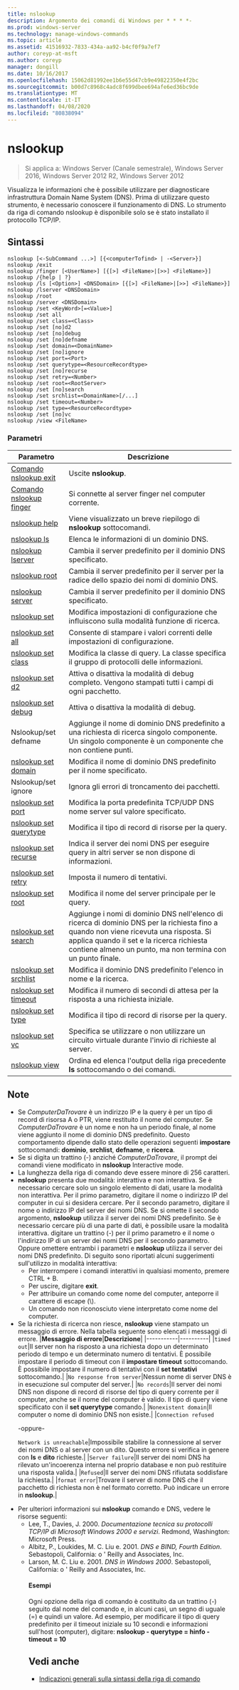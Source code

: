 ```yaml
---
title: nslookup
description: Argomento dei comandi di Windows per * * * *-
ms.prod: windows-server
ms.technology: manage-windows-commands
ms.topic: article
ms.assetid: 41516932-7833-434a-aa92-b4cf0f9a7ef7
author: coreyp-at-msft
ms.author: coreyp
manager: dongill
ms.date: 10/16/2017
ms.openlocfilehash: 15062d81992ee1b6e55d47cb9e49822350e4f2bc
ms.sourcegitcommit: b00d7c8968c4adc8f699dbee694afe6ed36bc9de
ms.translationtype: MT
ms.contentlocale: it-IT
ms.lasthandoff: 04/08/2020
ms.locfileid: "80838094"
---
```

# <a name="nslookup"></a>nslookup

>Si applica a: Windows Server (Canale semestrale), Windows Server 2016, Windows Server 2012 R2, Windows Server 2012

Visualizza le informazioni che è possibile utilizzare per diagnosticare infrastruttura Domain Name System (DNS). Prima di utilizzare questo strumento, è necessario conoscere il funzionamento di DNS. Lo strumento da riga di comando nslookup è disponibile solo se è stato installato il protocollo TCP/IP.
## <a name="syntax"></a>Sintassi

```
nslookup [<-SubCommand ...>] [{<computerTofind> | -<Server>}]
nslookup /exit
nslookup /finger [<UserName>] [{[>] <FileName>|[>>] <FileName>}]
nslookup /{help | ?}
nslookup /ls [<Option>] <DNSDomain> [{[>] <FileName>|[>>] <FileName>}]
nslookup /lserver <DNSDomain> 
nslookup /root 
nslookup /server <DNSDomain>
nslookup /set <KeyWord>[=<Value>]
nslookup /set all 
nslookup /set class=<Class>
nslookup /set [no]d2
nslookup /set [no]debug
nslookup /set [no]defname
nslookup /set domain=<DomainName>
nslookup /set [no]ignore
nslookup /set port=<Port>
nslookup /set querytype=<ResourceRecordtype>
nslookup /set [no]recurse
nslookup /set retry=<Number>
nslookup /set root=<RootServer>
nslookup /set [no]search
nslookup /set srchlist=<DomainName>[/...]
nslookup /set timeout=<Number>
nslookup /set type=<ResourceRecordtype>
nslookup /set [no]vc
nslookup /view <FileName>
```

### <a name="parameters"></a>Parametri

|                       Parametro                       |                                                                                                         Descrizione                                                                                                         |
|-------------------------------------------------------|-----------------------------------------------------------------------------------------------------------------------------------------------------------------------------------------------------------------------------|
|   [Comando nslookup exit](nslookup-exit-command.md)   |                                                                                                     Uscite **nslookup**.                                                                                                     |
| [Comando nslookup finger](nslookup-finger-command.md) |                                                                                  Si connette al server finger nel computer corrente.                                                                                   |
|           [nslookup help](nslookup-help.md)           |                                                                                    Viene visualizzato un breve riepilogo di **nslookup** sottocomandi.                                                                                    |
|             [nslookup ls](nslookup-ls.md)             |                                                                                             Elenca le informazioni di un dominio DNS.                                                                                             |
|        [nslookup lserver](nslookup-lserver.md)        |                                                                                   Cambia il server predefinito per il dominio DNS specificato.                                                                                   |
|           [nslookup root](nslookup-root.md)           |                                                                     Cambia il server predefinito per il server per la radice dello spazio dei nomi di dominio DNS.                                                                     |
|         [nslookup server](nslookup-server.md)         |                                                                                   Cambia il server predefinito per il dominio DNS specificato.                                                                                   |
|            [nslookup set](nslookup-set.md)            |                                                                              Modifica impostazioni di configurazione che influiscono sulla modalità funzione di ricerca.                                                                               |
|        [nslookup set all](nslookup-set-all.md)        |                                                                                  Consente di stampare i valori correnti delle impostazioni di configurazione.                                                                                   |
|      [nslookup set class](nslookup-set-class.md)      |                                                                     Modifica la classe di query. La classe specifica il gruppo di protocolli delle informazioni.                                                                     |
|         [nslookup set d2](nslookup-set-d2.md)         |                                                                     Attiva o disattiva la modalità di debug completo. Vengono stampati tutti i campi di ogni pacchetto.                                                                      |
|      [nslookup set debug](nslookup-set-debug.md)      |                                                                                               Attiva o disattiva la modalità di debug.                                                                                               |
|                 Nslookup/set defname                 |                                            Aggiunge il nome di dominio DNS predefinito a una richiesta di ricerca singolo componente. Un singolo componente è un componente che non contiene punti.                                            |
|     [nslookup set domain](nslookup-set-domain.md)     |                                                                                 Modifica il nome di dominio DNS predefinito per il nome specificato.                                                                                  |
|                 Nslookup/set ignore                  |                                                                                              Ignora gli errori di troncamento dei pacchetti.                                                                                              |
|       [nslookup set port](nslookup-set-port.md)       |                                                                          Modifica la porta predefinita TCP/UDP DNS nome server sul valore specificato.                                                                           |
|  [nslookup set querytype](nslookup-set-querytype.md)  |                                                                                       Modifica il tipo di record di risorse per la query.                                                                                       |
|    [nslookup set recurse](nslookup-set-recurse.md)    |                                                                    Indica il server dei nomi DNS per eseguire query in altri server se non dispone di informazioni.                                                                    |
|      [nslookup set retry](nslookup-set-retry.md)      |                                                                                                 Imposta il numero di tentativi.                                                                                                 |
|       [nslookup set root](nslookup-set-root.md)       |                                                                                    Modifica il nome del server principale per le query.                                                                                    |
|     [nslookup set search](nslookup-set-search.md)     | Aggiunge i nomi di dominio DNS nell'elenco di ricerca di dominio DNS per la richiesta fino a quando non viene ricevuta una risposta. Si applica quando il set e la ricerca richiesta contiene almeno un punto, ma non termina con un punto finale. |
|   [nslookup set srchlist](nslookup-set-srchlist.md)   |                                                                                    Modifica il dominio DNS predefinito l'elenco in nome e la ricerca.                                                                                     |
|    [nslookup set timeout](nslookup-set-timeout.md)    |                                                                           Modifica il numero di secondi di attesa per la risposta a una richiesta iniziale.                                                                           |
|       [nslookup set type](nslookup-set-type.md)       |                                                                                       Modifica il tipo di record di risorse per la query.                                                                                       |
|         [nslookup set vc](nslookup-set-vc.md)         |                                                                     Specifica se utilizzare o non utilizzare un circuito virtuale durante l'invio di richieste al server.                                                                      |
|           [nslookup view](nslookup-view.md)           |                                                                          Ordina ed elenca l'output della riga precedente **ls** sottocomando o dei comandi.                                                                          |

## <a name="remarks"></a>Note
- Se *ComputerDaTrovare* è un indirizzo IP e la query è per un tipo di record di risorsa A o PTR, viene restituito il nome del computer. Se *ComputerDaTrovare* è un nome e non ha un periodo finale, al nome viene aggiunto il nome di dominio DNS predefinito. Questo comportamento dipende dallo stato delle operazioni seguenti **impostare** sottocomandi: **dominio**, **srchlist**, **defname**, e **ricerca**.
- Se si digita un trattino (-) anziché *ComputerDaTrovare*, il prompt dei comandi viene modificato in **nslookup** Interactive mode.
- La lunghezza della riga di comando deve essere minore di 256 caratteri.
- **nslookup** presenta due modalità: interattiva e non interattiva.
  Se è necessario cercare solo un singolo elemento di dati, usare la modalità non interattiva. Per il primo parametro, digitare il nome o indirizzo IP del computer in cui si desidera cercare. Per il secondo parametro, digitare il nome o indirizzo IP del server dei nomi DNS. Se si omette il secondo argomento, **nslookup** utilizza il server dei nomi DNS predefinito.
  Se è necessario cercare più di una parte di dati, è possibile usare la modalità interattiva. digitare un trattino (-) per il primo parametro e il nome o l'indirizzo IP di un server dei nomi DNS per il secondo parametro. Oppure omettere entrambi i parametri e **nslookup** utilizza il server dei nomi DNS predefinito. Di seguito sono riportati alcuni suggerimenti sull'utilizzo in modalità interattiva:
  -   Per interrompere i comandi interattivi in qualsiasi momento, premere CTRL + B.
  -   Per uscire, digitare **exit**.
  -   Per attribuire un comando come nome del computer, anteporre il carattere di escape (\\).
  -   Un comando non riconosciuto viene interpretato come nome del computer.
- Se la richiesta di ricerca non riesce, **nslookup** viene stampato un messaggio di errore. Nella tabella seguente sono elencati i messaggi di errore.
  |**Messaggio di errore**|**Descrizione**|
  |-----------|----------|
  |`timed out`|Il server non ha risposto a una richiesta dopo un determinato periodo di tempo e un determinato numero di tentativi. È possibile impostare il periodo di timeout con il **impostare timeout** sottocomando. È possibile impostare il numero di tentativi con il **set tentativi** sottocomando.|
  |`No response from server`|Nessun nome di server DNS è in esecuzione sul computer del server.|
  |`No records`|Il server dei nomi DNS non dispone di record di risorse del tipo di query corrente per il computer, anche se il nome del computer è valido. Il tipo di query viene specificato con il **set querytype** comando.|
  |`Nonexistent domain`|Il computer o nome di dominio DNS non esiste.|
  |`Connection refused`<p>-oppure-<p>`Network is unreachable`|Impossibile stabilire la connessione al server dei nomi DNS o al server con un dito. Questo errore si verifica in genere con **ls** e **dito** richieste.|
  |`Server failure`|Il server dei nomi DNS ha rilevato un'incoerenza interna nel proprio database e non può restituire una risposta valida.|
  |`Refused`|Il server dei nomi DNS rifiutata soddisfare la richiesta.|
  |`format error`|Trovare il server di nome DNS che il pacchetto di richiesta non è nel formato corretto. Può indicare un errore in **nslookup**.|
- Per ulteriori informazioni sui **nslookup** comando e DNS, vedere le risorse seguenti:
  - Lee, T., Davies, J. 2000. *Documentazione tecnica su protocolli TCP/IP di Microsoft Windows 2000 e servizi*. Redmond, Washington: Microsoft Press.
  - Albitz, P., Loukides, M. C. Liu e. 2001. *DNS e BIND, Fourth Edition*. Sebastopoli, California: o ' Reilly and Associates, Inc.
  - Larson, M. C. Liu e. 2001. *DNS in Windows 2000*. Sebastopoli, California: o ' Reilly and Associates, Inc.
    #### <a name="examples"></a>Esempi
    Ogni opzione della riga di comando è costituito da un trattino (-) seguito dal nome del comando e, in alcuni casi, un segno di uguale (=) e quindi un valore. Ad esempio, per modificare il tipo di query predefinito per il timeout iniziale su 10 secondi e informazioni sull'host (computer), digitare: **nslookup - querytype = hinfo - timeout = 10**
    ## <a name="see-also"></a>Vedi anche
    - [Indicazioni generali sulla sintassi della riga di comando](command-line-syntax-key.md)
